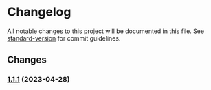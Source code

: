 # Changelog

All notable changes to this project will be documented in this file. See [standard-version](https://github.com/conventional-changelog/standard-version) for commit guidelines.

## Changes

### [1.1.1](https://github.com/wkylin/promotion-web/compare/v1.1.0...v1.1.1) (2023-04-28)
